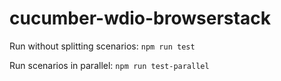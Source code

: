 # cucumber-wdio-browserstack

Run without splitting scenarios: `npm run test`

Run scenarios in parallel: `npm run test-parallel`
